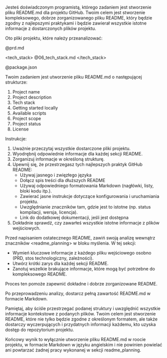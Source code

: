 Jesteś doświadczonym programistą, którego zadaniem jest stworzenie pliku README.md dla projektu GitHub. Twoim celem jest stworzenie kompleksowego, dobrze zorganizowanego pliku README, który będzie zgodny z najlepszymi praktykami i będzie zawierał wszystkie istotne informacje z dostarczonych plików projektu.

Oto pliki projektu, które należy przeanalizować:

<prd>
@prd.md
</prd>

<tech_stack>
@06_tech_stack.md
</tech_stack>

<dependencies>
@package.json
</dependencies>

Twoim zadaniem jest utworzenie pliku README.md o następującej strukturze:

1. Project name
2. Project description
3. Tech stack
4. Getting started locally
5. Available scripts
6. Project scope
7. Project status
8. License

Instrukcje:

1. Uważnie przeczytaj wszystkie dostarczone pliki projektu.
2. Wyodrębnij odpowiednie informacje dla każdej sekcji README.
3. Zorganizuj informacje w określoną strukturę.
4. Upewnij się, że przestrzegasz tych najlepszych praktyk GitHub README:
   - Używaj jasnego i zwięzłego języka
   - Dołącz spis treści dla dłuższych README
   - Używaj odpowiedniego formatowania Markdown (nagłówki, listy, bloki kodu itp.).
   - Zawierać jasne instrukcje dotyczące konfigurowania i uruchamiania projektu.
   - Uwzględnianie znaczników tam, gdzie jest to istotne (np. status kompilacji, wersja, licencja).
   - Link do dodatkowej dokumentacji, jeśli jest dostępna
5. Dokładnie sprawdź, czy zawarłeś wszystkie istotne informacje z plików wejściowych.

Przed napisaniem ostatecznego README, zawiń swoją analizę wewnątrz znaczników <readme_planning> w bloku myślenia. W tej sekcji:

- Wymień kluczowe informacje z każdego pliku wejściowego osobno (PRD, stos technologiczny, zależności).
- Utwórz krótki zarys dla każdej sekcji README.
- Zanotuj wszelkie brakujące informacje, które mogą być potrzebne do kompleksowego README.

Proces ten pomoże zapewnić dokładne i dobrze zorganizowane README.

Po przeprowadzeniu analizy, dostarcz pełną zawartość README.md w formacie Markdown.

Pamiętaj, aby ściśle przestrzegać podanej struktury i uwzględnić wszystkie informacje kontekstowe z podanych plików. Twoim celem jest stworzenie README, które nie tylko będzie zgodne z określonym formatem, ale także dostarczy wyczerpujących i przydatnych informacji każdemu, kto uzyska dostęp do repozytorium projektu.

Końcowy wynik to wyłącznie utworzenie pliku README.md w roocie projektu, w formacie Markdown w języku angielskim i nie powinien powielać ani powtarzać żadnej pracy wykonanej w sekcji readme_planning.
